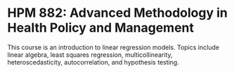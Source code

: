 # HPM 882: Advanced Methodology in Health Policy and Management

This course is an introduction to linear regression models. Topics include linear algebra, least squares regression, multicollinearity, heteroscedasticity, autocorrelation, and hypothesis testing.